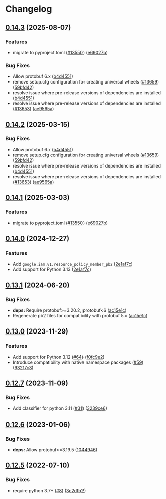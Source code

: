 # Changelog

## [0.14.3](https://github.com/chingor13/google-cloud-python/compare/grpc-google-iam-v1-v0.14.2...grpc-google-iam-v1-v0.14.3) (2025-08-07)


### Features

* migrate to pyproject.toml ([#13550](https://github.com/chingor13/google-cloud-python/issues/13550)) ([e69027b](https://github.com/chingor13/google-cloud-python/commit/e69027ba879783942554924e6971ffa21e95bdba))


### Bug Fixes

* Allow protobuf 6.x ([b4d4551](https://github.com/chingor13/google-cloud-python/commit/b4d45514e4ab630334a54eb4201576062ecc1958))
* remove setup.cfg configuration for creating universal wheels ([#13659](https://github.com/chingor13/google-cloud-python/issues/13659)) ([59bfd42](https://github.com/chingor13/google-cloud-python/commit/59bfd42cf8a2eaeed696a7504890bce5aae815ce))
* resolve issue where pre-release versions of dependencies are installed ([b4d4551](https://github.com/chingor13/google-cloud-python/commit/b4d45514e4ab630334a54eb4201576062ecc1958))
* resolve issue where pre-release versions of dependencies are installed ([#13653](https://github.com/chingor13/google-cloud-python/issues/13653)) ([ae9565a](https://github.com/chingor13/google-cloud-python/commit/ae9565abe1003be49e335692d9f747a8a5de8b9b))

## [0.14.2](https://github.com/googleapis/google-cloud-python/compare/grpc-google-iam-v1-v0.14.1...grpc-google-iam-v1-v0.14.2) (2025-03-15)


### Bug Fixes

* Allow protobuf 6.x ([b4d4551](https://github.com/googleapis/google-cloud-python/commit/b4d45514e4ab630334a54eb4201576062ecc1958))
* remove setup.cfg configuration for creating universal wheels ([#13659](https://github.com/googleapis/google-cloud-python/issues/13659)) ([59bfd42](https://github.com/googleapis/google-cloud-python/commit/59bfd42cf8a2eaeed696a7504890bce5aae815ce))
* resolve issue where pre-release versions of dependencies are installed ([b4d4551](https://github.com/googleapis/google-cloud-python/commit/b4d45514e4ab630334a54eb4201576062ecc1958))
* resolve issue where pre-release versions of dependencies are installed ([#13653](https://github.com/googleapis/google-cloud-python/issues/13653)) ([ae9565a](https://github.com/googleapis/google-cloud-python/commit/ae9565abe1003be49e335692d9f747a8a5de8b9b))

## [0.14.1](https://github.com/googleapis/google-cloud-python/compare/grpc-google-iam-v1-v0.14.0...grpc-google-iam-v1-v0.14.1) (2025-03-03)


### Features

* migrate to pyproject.toml ([#13550](https://github.com/googleapis/google-cloud-python/issues/13550)) ([e69027b](https://github.com/googleapis/google-cloud-python/commit/e69027ba879783942554924e6971ffa21e95bdba))

## [0.14.0](https://github.com/googleapis/python-grpc-google-iam-v1/compare/v0.13.1...v0.14.0) (2024-12-27)


### Features

* Add `google.iam.v1.resource_policy_member_pb2` ([2e1af7c](https://github.com/googleapis/python-grpc-google-iam-v1/commit/2e1af7c538cb5904d6ac51c5f7b7fa788248987a))
* Add support for Python 3.13 ([2e1af7c](https://github.com/googleapis/python-grpc-google-iam-v1/commit/2e1af7c538cb5904d6ac51c5f7b7fa788248987a))

## [0.13.1](https://github.com/googleapis/python-grpc-google-iam-v1/compare/v0.13.0...v0.13.1) (2024-06-20)


### Bug Fixes

* **deps:** Require protobuf&gt;=3.20.2, protobuf&lt;6 ([ac15e1c](https://github.com/googleapis/python-grpc-google-iam-v1/commit/ac15e1c5c1d8e97b96be76734099eceb1f12d5c3))
* Regenerate pb2 files for compatibility with protobuf 5.x ([ac15e1c](https://github.com/googleapis/python-grpc-google-iam-v1/commit/ac15e1c5c1d8e97b96be76734099eceb1f12d5c3))

## [0.13.0](https://github.com/googleapis/python-grpc-google-iam-v1/compare/v0.12.7...v0.13.0) (2023-11-29)


### Features

* Add support for Python 3.12 ([#64](https://github.com/googleapis/python-grpc-google-iam-v1/issues/64)) ([f0fc9e2](https://github.com/googleapis/python-grpc-google-iam-v1/commit/f0fc9e2dcdf67912d7186f15832779fd18f8fb81))
* Introduce compatibility with native namespace packages ([#59](https://github.com/googleapis/python-grpc-google-iam-v1/issues/59)) ([93217c3](https://github.com/googleapis/python-grpc-google-iam-v1/commit/93217c31871168a904064aeedb6d9b91fbda5668))

## [0.12.7](https://github.com/googleapis/python-grpc-google-iam-v1/compare/v0.12.6...v0.12.7) (2023-11-09)


### Bug Fixes

* Add classifier for python 3.11 ([#31](https://github.com/googleapis/python-grpc-google-iam-v1/issues/31)) ([3239ce6](https://github.com/googleapis/python-grpc-google-iam-v1/commit/3239ce6f8f192f5b9a081b7de8e9b9700358bdca))

## [0.12.6](https://github.com/googleapis/python-grpc-google-iam-v1/compare/v0.12.5...v0.12.6) (2023-01-06)


### Bug Fixes

* **deps:** Allow protobuf&gt;=3.19.5 ([1044946](https://github.com/googleapis/python-grpc-google-iam-v1/commit/10449467658fc6de2ea91a5ba0eccfc26871013b))

## [0.12.5](https://github.com/googleapis/python-grpc-google-iam-v1/compare/v0.12.4...v0.12.5) (2022-07-10)


### Bug Fixes

* require python 3.7+ ([#8](https://github.com/googleapis/python-grpc-google-iam-v1/issues/8)) ([3c2dfb2](https://github.com/googleapis/python-grpc-google-iam-v1/commit/3c2dfb2820fd51efba28f2b6e1bd6766f6c03b7d))
